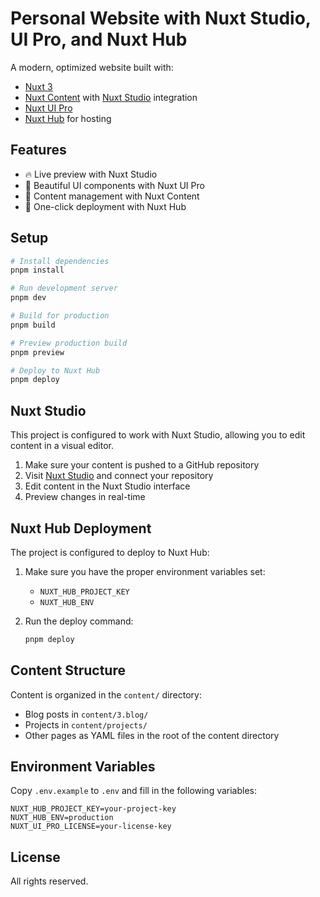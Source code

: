 # Personal Website with Nuxt Studio, UI Pro, and Nuxt Hub

A modern, optimized website built with:
- [Nuxt 3](https://nuxt.com)
- [Nuxt Content](https://content.nuxt.com) with [Nuxt Studio](https://nuxt.studio) integration
- [Nuxt UI Pro](https://ui.nuxt.com/pro)
- [Nuxt Hub](https://hub.nuxt.com) for hosting

## Features

- 🔥 Live preview with Nuxt Studio
- 🎨 Beautiful UI components with Nuxt UI Pro
- 📝 Content management with Nuxt Content
- 🚀 One-click deployment with Nuxt Hub

## Setup

```bash
# Install dependencies
pnpm install

# Run development server
pnpm dev

# Build for production
pnpm build

# Preview production build
pnpm preview

# Deploy to Nuxt Hub
pnpm deploy
```

## Nuxt Studio

This project is configured to work with Nuxt Studio, allowing you to edit content in a visual editor.

1. Make sure your content is pushed to a GitHub repository
2. Visit [Nuxt Studio](https://nuxt.studio) and connect your repository
3. Edit content in the Nuxt Studio interface
4. Preview changes in real-time

## Nuxt Hub Deployment

The project is configured to deploy to Nuxt Hub:

1. Make sure you have the proper environment variables set:
   - `NUXT_HUB_PROJECT_KEY`
   - `NUXT_HUB_ENV`

2. Run the deploy command:
   ```bash
   pnpm deploy
   ```

## Content Structure

Content is organized in the `content/` directory:
- Blog posts in `content/3.blog/`
- Projects in `content/projects/`
- Other pages as YAML files in the root of the content directory

## Environment Variables

Copy `.env.example` to `.env` and fill in the following variables:

```
NUXT_HUB_PROJECT_KEY=your-project-key
NUXT_HUB_ENV=production
NUXT_UI_PRO_LICENSE=your-license-key
```

## License

All rights reserved.
